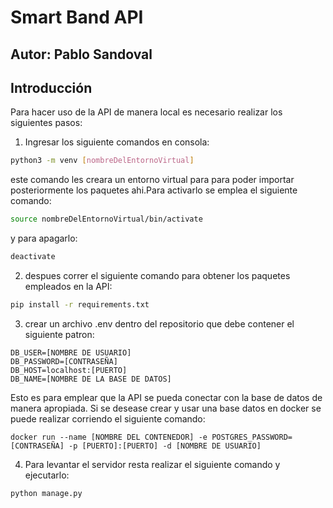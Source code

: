 # Smart Band API

## Autor: Pablo Sandoval

## Introducción

Para hacer uso de la API de manera local es necesario realizar los siguientes pasos:

1. Ingresar los siguiente comandos en consola:

```bash
python3 -m venv [nombreDelEntornoVirtual]
```

este comando les creara un entorno virtual para para poder importar posteriormente los paquetes ahi.Para activarlo se emplea el siguiente comando:

```bash
source nombreDelEntornoVirtual/bin/activate
```

y para apagarlo:

```bash
deactivate
```

2. despues correr el siguiente comando para obtener los paquetes empleados en la API:

```bash
pip install -r requirements.txt
```

3. crear un archivo .env dentro del repositorio que debe contener el siguiente patron:

```docker
DB_USER=[NOMBRE DE USUARIO]
DB_PASSWORD=[CONTRASEÑA]
DB_HOST=localhost:[PUERTO]
DB_NAME=[NOMBRE DE LA BASE DE DATOS]
```

Esto es para emplear que la API se pueda conectar con la base de datos de manera apropiada.
Si se desease crear y usar una base datos en docker se puede realizar corriendo el siguiente comando:

```docker
docker run --name [NOMBRE DEL CONTENEDOR] -e POSTGRES_PASSWORD=[CONTRASEÑA] -p [PUERTO]:[PUERTO] -d [NOMBRE DE USUARIO]
```

4. Para levantar el servidor resta realizar el siguiente comando y ejecutarlo:

```bash
python manage.py
```
